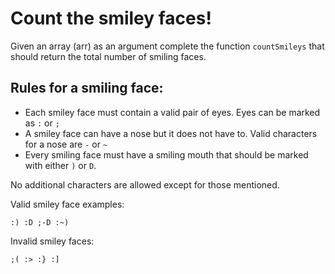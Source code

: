 # Count the smiley faces!

Given an array (arr) as an argument complete the function `countSmileys` that should return the total number of smiling faces.

## Rules for a smiling face:

- Each smiley face must contain a valid pair of eyes. Eyes can be marked as `:` or `;`
- A smiley face can have a nose but it does not have to. Valid characters for a nose are `-` or `~`
- Every smiling face must have a smiling mouth that should be marked with either `)` or `D`.

No additional characters are allowed except for those mentioned.

Valid smiley face examples:

`:) :D ;-D :~)`

Invalid smiley faces:

`;( :> :} :]`
